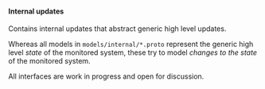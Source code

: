 #### Internal updates

Contains internal updates that abstract generic high level updates.

Whereas all models in `models/internal/*.proto` represent the generic 
high level *state* of the monitored system, these try to model 
*changes to the state* of the monitored system.

All interfaces are work in progress and open for discussion.